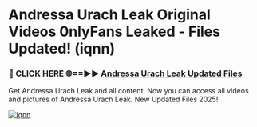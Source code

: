 # Andressa Urach Leak Original Videos 0nlyFans Leaked - Files Updated! (iqnn)

<h3>🔴 CLICK HERE 🌐==►► <a href="https://tinyurl.com/x26r9saj" rel="nofollow">Andressa Urach Leak Updated Files</a></h3>

Get Andressa Urach Leak and all content. Now you can access all videos and pictures of Andressa Urach Leak. New Updated Files 2025!

[![iqnn](https://i.imgur.com/LkgZPqh.gif)](https://tinyurl.com/x26r9saj)
